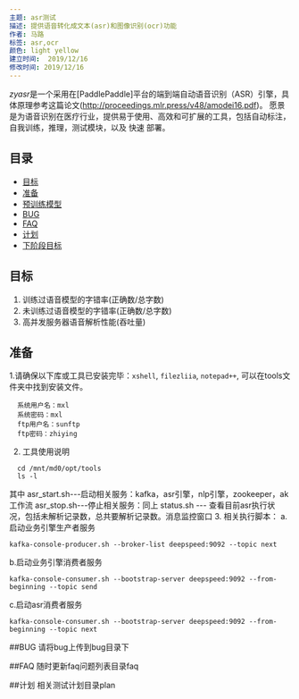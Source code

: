 ```yaml
---
主题: asr测试
描述: 提供语音转化成文本(asr)和图像识别(ocr)功能
作者: 马路
标签: asr,ocr
颜色: light yellow
建立时间:  2019/12/16
修改时间: 2019/12/16
---
```

*zyasr*是一个采用在[PaddlePaddle]平台的端到端自动语音识别（ASR）引擎，具体原理参考这篇论文(http://proceedings.mlr.press/v48/amodei16.pdf)。
愿景是为语音识别在医疗行业，提供易于使用、高效和可扩展的工具，包括自动标注，自我训练，推理，测试模块，以及 快速 部署。

## 目录
- [目标](#目标)
- [准备](#准备)
- [预训练模型](#预训练模型)
- [BUG](#BUG)
- [FAQ](#FAQ)
- [计划](#计划)
- [下阶段目标](#下阶段目标)


## 目标
1. 训练过语音模型的字错率(正确数/总字数)
2. 未训练过语音模型的字错率(正确数/总字数)
3. 高并发服务器语音解析性能(吞吐量)

## 准备
1.请确保以下库或工具已安装完毕：`xshell`, `filezliia`, `notepad++`,  可以在tools文件夹中找到安装文件。
```server地址：192.168.0.60
  系统用户名：mxl
  系统密码：mxl
  ftp用户名：sunftp
  ftp密码：zhiying
 ```
2. 工具使用说明
```
  cd /mnt/md0/opt/tools
  ls -l
```
其中
asr_start.sh---启动相关服务：kafka，asr引擎，nlp引擎，zookeeper，ak工作流
asr_stop.sh---停止相关服务：同上
status.sh   --- 查看目前asr执行状况，包括未解析记录数，总共要解析记录数。消息监控窗口
3. 相关执行脚本：
a.启动业务引擎生产者服务
```
kafka-console-producer.sh --broker-list deepspeed:9092 --topic next
```
b.启动业务引擎消费者服务
```
kafka-console-consumer.sh --bootstrap-server deepspeed:9092 --from-beginning --topic send
```
c.启动asr消费者服务
````
kafka-console-consumer.sh --bootstrap-server deepspeed:9092 --from-beginning --topic next
````
##BUG
请将bug上传到bug目录下

##FAQ
随时更新faq问题列表目录faq

##计划
相关测试计划目录plan
